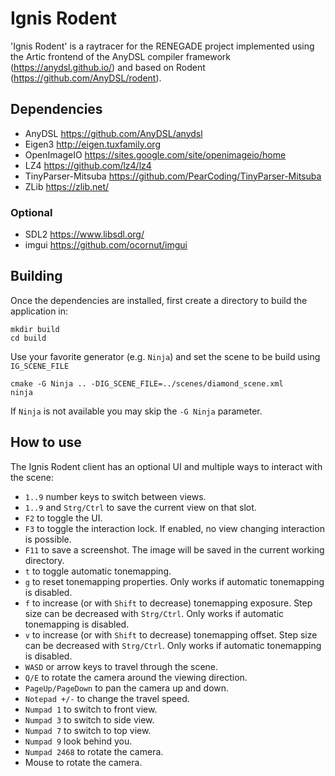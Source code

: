 # Ignis Rodent

'Ignis Rodent' is a raytracer for the RENEGADE project implemented using the Artic frontend of the AnyDSL compiler framework (https://anydsl.github.io/) and based on Rodent (https://github.com/AnyDSL/rodent).

## Dependencies

 - AnyDSL <https://github.com/AnyDSL/anydsl>
 - Eigen3 <http://eigen.tuxfamily.org>
 - OpenImageIO <https://sites.google.com/site/openimageio/home>
 - LZ4 <https://github.com/lz4/lz4>
 - TinyParser-Mitsuba <https://github.com/PearCoding/TinyParser-Mitsuba>
 - ZLib <https://zlib.net/>

### Optional

 - SDL2 <https://www.libsdl.org/>
 - imgui <https://github.com/ocornut/imgui>

## Building

Once the dependencies are installed, first create a directory to build the application in:

    mkdir build
    cd build

Use your favorite generator (e.g. `Ninja`) and set the scene to be build using `IG_SCENE_FILE`

    cmake -G Ninja .. -DIG_SCENE_FILE=../scenes/diamond_scene.xml
    ninja

If `Ninja` is not available you may skip the `-G Ninja` parameter.

## How to use

The Ignis Rodent client has an optional UI and multiple ways to interact with the scene:

 - `1..9` number keys to switch between views.
 - `1..9` and `Strg/Ctrl` to save the current view on that slot.
 - `F2` to toggle the UI.
 - `F3` to toggle the interaction lock. If enabled, no view changing interaction is possible.
 - `F11` to save a screenshot. The image will be saved in the current working directory.
 - `t` to toggle automatic tonemapping.
 - `g` to reset tonemapping properties. Only works if automatic tonemapping is disabled.
 - `f` to increase (or with `Shift` to decrease) tonemapping exposure. Step size can be decreased with `Strg/Ctrl`. Only works if automatic tonemapping is disabled.
 - `v` to increase (or with `Shift` to decrease) tonemapping offset. Step size can be decreased with `Strg/Ctrl`. Only works if automatic tonemapping is disabled.
 - `WASD` or arrow keys to travel through the scene.
 - `Q/E` to rotate the camera around the viewing direction. 
 - `PageUp/PageDown` to pan the camera up and down. 
 - `Notepad +/-` to change the travel speed.
 - `Numpad 1` to switch to front view.
 - `Numpad 3` to switch to side view.
 - `Numpad 7` to switch to top view.
 - `Numpad 9` look behind you.
 - `Numpad 2468` to rotate the camera.
 - Mouse to rotate the camera.
 
